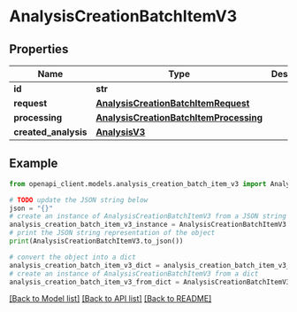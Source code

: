 # AnalysisCreationBatchItemV3


## Properties

Name | Type | Description | Notes
------------ | ------------- | ------------- | -------------
**id** | **str** |  | 
**request** | [**AnalysisCreationBatchItemRequest**](AnalysisCreationBatchItemRequest.md) |  | 
**processing** | [**AnalysisCreationBatchItemProcessing**](AnalysisCreationBatchItemProcessing.md) |  | 
**created_analysis** | [**AnalysisV3**](AnalysisV3.md) |  | [optional] 

## Example

```python
from openapi_client.models.analysis_creation_batch_item_v3 import AnalysisCreationBatchItemV3

# TODO update the JSON string below
json = "{}"
# create an instance of AnalysisCreationBatchItemV3 from a JSON string
analysis_creation_batch_item_v3_instance = AnalysisCreationBatchItemV3.from_json(json)
# print the JSON string representation of the object
print(AnalysisCreationBatchItemV3.to_json())

# convert the object into a dict
analysis_creation_batch_item_v3_dict = analysis_creation_batch_item_v3_instance.to_dict()
# create an instance of AnalysisCreationBatchItemV3 from a dict
analysis_creation_batch_item_v3_from_dict = AnalysisCreationBatchItemV3.from_dict(analysis_creation_batch_item_v3_dict)
```
[[Back to Model list]](../README.md#documentation-for-models) [[Back to API list]](../README.md#documentation-for-api-endpoints) [[Back to README]](../README.md)



